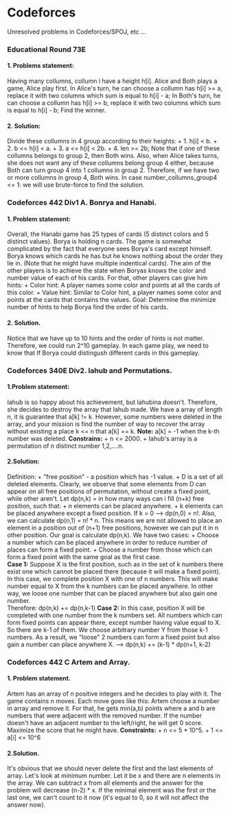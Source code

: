 # Codeforces
Unresolved problems in Codeforces/SPOJ, etc ...

### Educational Round 73E
#### 1. Problems statement:
Having many collumns, collumn i have a height h[i]. 
Alice and Both plays a game, Alice play first. 
In Alice's turn, he can choose a collumn has h[i] >= a, replace it with two columns which sum is equal to h[i] - a; 
In Both's turn, he can choose a collumn has h[i] >= b, replace it with two columns which sum is equal to h[i] - b; 
Find the winner. 
#### 2. Solution:
Divide these collumns in 4 group according to their heights: 
	+ 1. h[i] < b. 
	+ 2. b <= h[i] < a. 
	+ 3. a <= h[i] < 2b. 
	+ 4. len >= 2b; 
Note that if one of these collumns belongs to group 2, then Both wins. 
Also, when Alice takes turns, she does not want any of these collumns belong group 4 either, because Both can turn group 4 into 1 collumns in group 2. 
Therefore, if we have two or more collumns in group 4, Both wins. 
In case number_collumns_group4 <= 1: we will use brute-force to find the solution. 

### Codeforces 442 Div1 A. Bonrya and Hanabi. 
#### 1. Problem statement: 
Overall, the Hanabi game has 25 types of cards (5 distinct colors and 5 distinct values). 
Borya is holding n cards. The game is somewhat complicated by the fact that everyone sees Borya's card except himself. 
Borya knows which cards he has but he knows nothing about the order they lie in. (Note that he might have multiple indentical cards). 
The aim of the other players is to achieve the state when Boryas knows the color and number value of each of his cards. 
For that, other players can give him hints: 
	+ Color hint: A player names some color and points at all the cards of this color. 
	+ Value hint: Similar to Color hint, a player names some color and points at the cards that contains the values. 
Goal: Determine the minimize number of hints to help Borya find the order of his cards. 
#### 2. Solution. 
Notice that we have up to 10 hints and the order of hints is not matter. Therefore, we could run 2^10 gameplay. In each game play, we need to know that If Borya could distingush different cards in this gameplay. 
### Codeforces 340E Div2. Iahub and Permutations.
#### 1.Problem statement:
Iahub is so happy about his achievement, but Iahubina doesn't. 
Therefore, she decides to destroy the array that Iahub made. 
We have a array of length n, it is guarantee that a[k] != k. 
However, some numbers were deleted in the array, and your mission is find the number of way to recover the array without existing a place k <= n that a[k] == k. 
**Note:** a[k] = -1 when the k-th number was deleted. 
**Constrains:** 
	+ n <= 2000. 
	+ Iahub's array is a permutation of n distinct number 1,2,....n. 
#### 2.Solution: 
Definition: 
	+ "free position" - a position which has -1 value. 
	+ D is a set of all deleted elements. 
Clearly, we observe that some elements from D can appear on all free positions of permutation, without create a fixed point, while other aren't. 
Let dp(n,k) = in how many ways can i fill (n+k) free position, such that: 
	+ n elements can be placed anywhere. 
	+ k elements can be placed anywhere except a fixed position. 
If k = 0 --> dp(n,0) = n!. 
Also, we can calculate dp(n,1) = n! * n. This means we are not allowed to place an element in a position out of (n+1) free positions, however we can put it in n other position. 
Our goal is calculate dp(n,k). 
We have two cases: 
	+ Choose a number which can be placed anywhere in order to reduce number of places can form a fixed point. 
	+ Choose a number from those which can form a fixed point with the same goal as the first case.  
__Case 1:__
Suppose X is the first position, such as in the set of k numbers there exist one which cannot be placed there (because it will make a fixed point). In this case, we complete position X with one of n numbers. This will make number equal to X from the k numbers can be placed anywhere. In other way, we loose one number that can be placed anywhere but also gain one number.  
Therefore: dp(n,k) += dp(n,k-1) 
__Case 2:__
In this case, position X will be completed with one number from the k numbers set. All numbers which can form fixed points can appear there, except number having value equal to X. So there are k-1 of them. We choose arbitrary number Y from those k-1 numbers. As a result, we "loose" 2 numbers can form a fixed point but also gain a number can place anywhere X. 
--> dp(n,k) += (k-1) * dp(n+1, k-2) 
### Codeforces 442 C Artem and Array.
#### 1. Problem statement. 
Artem has an array of n positive integers and he decides to play with it. 
The game contains n moves. Each move goes like this: 
Artem choose a number in array and remove it. For that, he gets min(a,b) points where a and b are numbers that were adjacent with the removed number. If the number doesn't have an adjacent number to the left/right, he will get 0 score. 
Maximize the score that he might have. 
**Constraints:**
	+ n <= 5 * 10^5. 
	+ 1 <= a[i] <= 10^6 
#### 2.Solution. 
It's obvious that we should never delete the first and the last elements of array.  Let's look at minimum number. 
Let it be x and there are n elements in the array. We can subtract x from all elements and the answer for the problem will decrease (n-2) * x. 
If the minimal element was the first or the last one, we can't count to it now (it's equal to 0, so it will not affect the answer now). 







